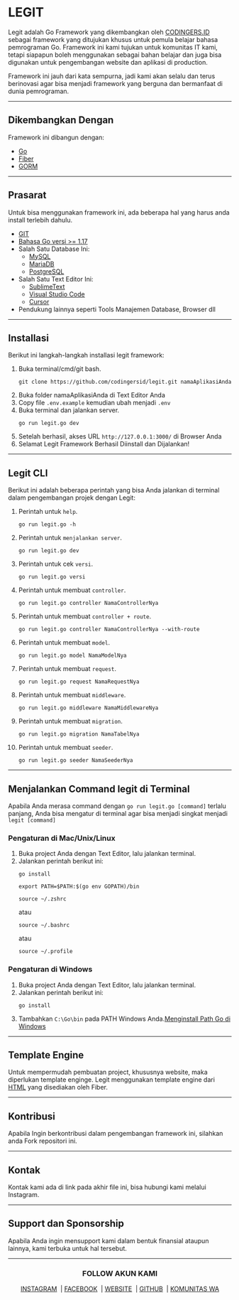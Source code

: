<h1>LEGIT</h1>
<p>Legit adalah Go Framework yang dikembangkan oleh <a href="https://codingers.id/" target="_blank">CODINGERS.ID</a> sebagai framework yang ditujukan khusus untuk pemula belajar bahasa pemrograman Go. Framework ini kami tujukan untuk komunitas IT kami, tetapi siapapun boleh menggunakan sebagai bahan belajar dan juga bisa digunakan untuk pengembangan website dan aplikasi di production.</p>
<p>Framework ini jauh dari kata sempurna, jadi kami akan selalu dan terus berinovasi agar bisa menjadi framework yang berguna dan bermanfaat di dunia pemrograman.</p>

<hr>
<h2>Dikembangkan Dengan</h2>
<p>Framework ini dibangun dengan:</p>
<ul>
    <li><a href="https://go.dev/" target="_blank">Go</a></li>
    <li><a href="https://docs.gofiber.io/" target="_blank">Fiber</a></li>
    <li><a href="https://gorm.io/docs/index.html" target="_blank">GORM</a></li>
</ul>

<hr>
<h2>Prasarat</h2>
<p>Untuk bisa menggunakan framework ini, ada beberapa hal yang harus anda install terlebih dahulu.</p>
<ul>
    <li><a href="https://git-scm.com/downloads" target="_blank">GIT</a></li>
    <li><a href="https://go.dev/dl/" target="_blank">Bahasa Go versi >= 1.17</a></li>
    <li>Salah Satu Database Ini:
        <ul>
            <li><a href="https://www.mysql.com/downloads/" target="_blank">MySQL</a></li>
            <li><a href="https://mariadb.org/download" target="_blank">MariaDB</a></li>
            <li><a href="https://www.postgresql.org/download/" target="_blank">PostgreSQL</a></li>
        </ul></li>
    <li>Salah Satu Text Editor Ini:
        <ul>
            <li><a href="https://www.sublimetext.com/" target="_blank">SublimeText</a></li>
            <li><a href="https://code.visualstudio.com/" target="_blank">Visual Studio Code</a></li>
            <li><a href="https://cursor.sh/" target="_blank">Cursor</a></li>
        </ul></li>
    <li>Pendukung lainnya seperti Tools Manajemen Database, Browser dll</li>
</ul>

<hr>
<h2>Installasi</h2>
<p>Berikut ini langkah-langkah installasi legit framework:</p>
<ol>
    <li>Buka terminal/cmd/git bash.<pre><code>git clone https://github.com/codingersid/legit.git namaAplikasiAnda</code></pre></li>
    <li>Buka folder namaAplikasiAnda di Text Editor Anda</li>
    <li>Copy file <code>.env.example</code> kemudian ubah menjadi <code>.env</code></li>
    <li>Buka terminal dan jalankan server.<pre><code>go run legit.go dev</code></pre></li>
    <li>Setelah berhasil, akses URL <code>http://127.0.0.1:3000/</code> di Browser Anda</li>
    <li>Selamat Legit Framework Berhasil Diinstall dan Dijalankan!</li>
</ol>

<hr>
<h2>Legit CLI</h2>
<p>Berikut ini adalah beberapa perintah yang bisa Anda jalankan di terminal dalam pengembangan projek dengan Legit:</p>
<ol>
    <li>Perintah untuk <code>help</code>.<pre><code>go run legit.go -h</code></pre></li>
    <li>Perintah untuk <code>menjalankan server</code>.<pre><code>go run legit.go dev</code></pre></li>
    <li>Perintah untuk cek <code>versi</code>.<pre><code>go run legit.go versi</code></pre></li>
    <li>Perintah untuk membuat <code>controller</code>.<pre><code>go run legit.go controller NamaControllerNya</code></pre></li>
    <li>Perintah untuk membuat <code>controller + route</code>.<pre><code>go run legit.go controller NamaControllerNya --with-route</code></pre></li>
    <li>Perintah untuk membuat <code>model</code>.<pre><code>go run legit.go model NamaModelNya</code></pre></li>
    <li>Perintah untuk membuat <code>request</code>.<pre><code>go run legit.go request NamaRequestNya</code></pre></li>
    <li>Perintah untuk membuat <code>middleware</code>.<pre><code>go run legit.go middleware NamaMiddlewareNya</code></pre></li>
    <li>Perintah untuk membuat <code>migration</code>.<pre><code>go run legit.go migration NamaTabelNya</code></pre></li>
    <li>Perintah untuk membuat <code>seeder</code>.<pre><code>go run legit.go seeder NamaSeederNya</code></pre></li>
</ol>

<hr>
<h2>Menjalankan Command legit di Terminal</h2>
<p>Apabila Anda merasa command dengan <code>go run legit.go [command]</code> terlalu panjang, Anda bisa mengatur di terminal agar bisa menjadi singkat menjadi <code>legit [command]</code></p>

<h3>Pengaturan di Mac/Unix/Linux</h3>
<ol>
    <li>Buka project Anda dengan Text Editor, lalu jalankan terminal.</li>
    <li>Jalankan perintah berikut ini:
        <pre><code>go install</code></pre>
        <pre><code>export PATH=$PATH:$(go env GOPATH)/bin</code></pre>
        <pre><code>source ~/.zshrc</code></pre>
        <span>atau</span>
        <pre><code>source ~/.bashrc</code></pre>
        <span>atau</span>
        <pre><code>source ~/.profile</code></pre>
    </li>
</ol>

<h3>Pengaturan di Windows</h3>
<ol>
    <li>Buka project Anda dengan Text Editor, lalu jalankan terminal.</li>
    <li>Jalankan perintah berikut ini:
        <pre><code>go install</code></pre>
    </li>
    <li>Tambahkan <code>C:\Go\bin</code> pada PATH Windows Anda.<a href="https://wahyu-ehs.medium.com/cara-install-golang-di-windows-5060aa2383a9">Menginstall Path Go di Windows</a></li>
</ol>

<hr>
<h2>Template Engine</h2>
<p>Untuk mempermudah pembuatan project, khususnya website, maka diperlukan template enginge. Legit menggunakan template engine dari <a href="https://docs.gofiber.io/template/html/">HTML</a> yang disediakan oleh Fiber.</p>

<hr>
<h2>Kontribusi</h2>
<p>Apabila Ingin berkontribusi dalam pengembangan framework ini, silahkan anda Fork repositori ini.</p>

<hr>
<h2>Kontak</h2>
<p>Kontak kami ada di link pada akhir file ini, bisa hubungi kami melalui Instagram.</p>

<hr>
<h2>Support dan Sponsorship</h2>
<p>Apabila Anda ingin mensupport kami dalam bentuk finansial ataupun lainnya, kami terbuka untuk hal tersebut.</p>

<hr>
<h3 align="center">FOLLOW AKUN KAMI</h3>
<p align="center">
<a href="https://www.instagram.com/codingers.id/" target="_blank" rel="noopener noreferrer">INSTAGRAM</a>
&nbsp;|&nbsp;<a href="https://www.facebook.com/codingers.id" target="_blank" rel="noopener noreferrer">FACEBOOK</a>
&nbsp;|&nbsp;<a href="https://codingers.id/" target="_blank" rel="noopener noreferrer">WEBSITE</a>
&nbsp;|&nbsp;<a href="https://github.com/codingersid/" target="_blank" rel="noopener noreferrer">GITHUB</a>
&nbsp;|&nbsp;<a href="https://s.id/komunitas-cid-24/" target="_blank" rel="noopener noreferrer">KOMUNITAS WA</a>
</p>
